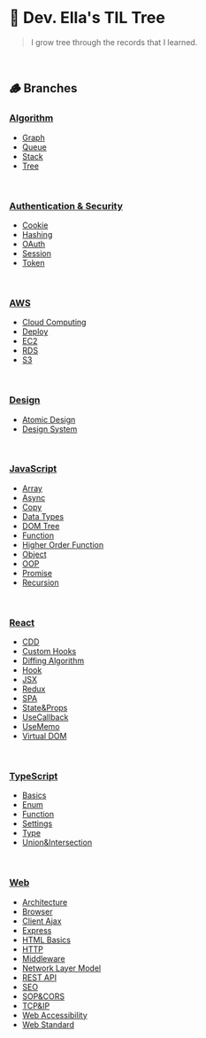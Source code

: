 <br/>

# 🌳 Dev. Ella's TIL Tree

> I grow tree through the records that I learned.

<br/>

## 🪵 Branches

### [Algorithm](/Algorithm/)

- [Graph](/Algorithm/Graph.md)
- [Queue](/Algorithm/Queue.md)
- [Stack](/Algorithm//Stack.md)
- [Tree](/Algorithm/Tree.md)

<br/>

### [Authentication & Security](/Auth/)

- [Cookie](/Auth/Cookie.md)
- [Hashing](/Auth/Hashing.md)
- [OAuth](/Auth/OAuth.md)
- [Session](/Auth/Session.md)
- [Token](/Auth/Token.md)

<br/>

### [AWS](/AWS/)

- [Cloud Computing](/AWS/Cloud_Computing.md)
- [Deploy](/AWS/Deploy.md)
- [EC2](/AWS/EC2.md)
- [RDS](/AWS/RDS.md)
- [S3](/AWS/S3.md)

<br/>

### [Design](Design)

- [Atomic Design](/Design/Atomic_Design.md)
- [Design System](/Design/Design_System.md)

<br/>

### [JavaScript](JavaScript)

- [Array](/JavaScript/Array.md)
- [Async](/JavaScript/Async.md)
- [Copy](/JavaScript/Copy.md)
- [Data Types](JavaScript/Data_Types.md)
- [DOM Tree](JavaScript/DOM_Tree.md)
- [Function](JavaScript/Function.md)
- [Higher Order Function](JavaScript/Higher_Order_Function.md)
- [Object](JavaScript/Object.md)
- [OOP](/JavaScript/OOP.md)
- [Promise](/JavaScript/Promise.md)
- [Recursion](/JavaScript/Recursion.md)

<br/>

### [React](React)

- [CDD](/React/CDD.md)
- [Custom Hooks](/React/Custom_Hooks.md)
- [Diffing Algorithm](/React/Diffing_Algorithm.md)
- [Hook](/React/Hook.md)
- [JSX](/React/JSX.md)
- [Redux](/React/Redux.md)
- [SPA](React/SPA.md)
- [State&Props](React/State_Props.md)
- [UseCallback](/React/UseCallback.md)
- [UseMemo](/React/UseMemo.md)
- [Virtual DOM](React/Virtual_DOM.md)

<br/>

### [TypeScript](/TypeScript/)

- [Basics](/TypeScript/Basics.md)
- [Enum](/TypeScript/Enum.md)
- [Function](/TypeScript/Function.md)
- [Settings](/TypeScript/Settings.md)
- [Type](/TypeScript/Type.md)
- [Union&Intersection](/TypeScript/Union_Intersection.md)

<br/>

### [Web](/Web/)

- [Architecture](/Web/Architecture.md)
- [Browser](/Web/Browser.md)
- [Client Ajax](/Web/Client_Ajax.md)
- [Express](/Web/Express.md)
- [HTML Basics](/Web/HTML_Basics.md)
- [HTTP](/Web/HTTP.md)
- [Middleware](/Web/Middleware.md)
- [Network Layer Model](/Web/Network_Layer_Model.md)
- [REST API](/Web/REST_API.md)
- [SEO](/Web/SEO.md)
- [SOP&CORS](/Web/SOP_CORS.md)
- [TCP&IP](/Web/TCP_IP.md)
- [Web Accessibility](/Web/Web_Accessibility.md)
- [Web Standard](/Web/Web_Standard.md)
